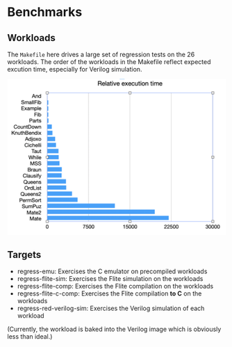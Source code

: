 # Benchmarks

## Workloads

The `Makefile` here drives a large set of regression tests on the
26 workloads.  The order of the workloads in the Makefile reflect
expected excution time, especially for Verilog simulation.

![Workloads](doc/workloads.png)

## Targets
* regress-emu: Exercises the C emulator on precompiled workloads
* regress-flite-sim: Exercises the Flite simulation on the workloads
* regress-flite-comp: Exercises the Flite compilation on the workloads
* regress-flite-c-comp: Exercises the Flite compilation **to C** on the workloads
* regress-red-verilog-sim: Exercises the Verilog simulation of each workload

(Currently, the workload is baked into the Verilog image which is obviously less than ideal.)